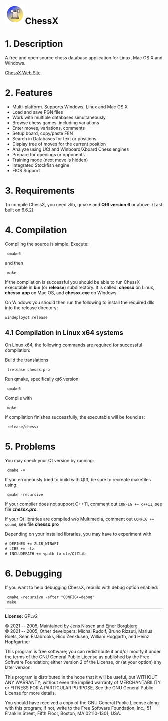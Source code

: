 ![Icon](https://github.com/Isarhamster/chessx/raw/master/data/images/chessx-64.png)ChessX
=================================================================

# 1. Description

A free and open source chess database application for Linux, Mac OS X and
Windows.

[ChessX Web Site](http://chessx.sourceforge.net/)

# 2. Features

* Multi-platform. Supports Windows, Linux and Mac OS X
* Load and save PGN files
* Work with multiple databases simultaneously
* Browse chess games, including variations
* Enter moves, variations, comments
* Setup board, copy/paste FEN
* Search in Databases for text or positions
* Display tree of moves for the current position
* Analyze using UCI and Winboard/Xboard Chess engines
* Prepare for openings or opponents
* Training mode (next move is hidden)
* Integrated Stockfish engine
* FICS Support

# 3. Requirements
  
To compile ChessX, you need zlib, qmake and **Qt6 version 6** or above. (Last built on 6.6.2)

# 4. Compilation

Compiling the source is simple. Execute:

     qmake6

and then

     make

If the compilation is successful you should be able to run ChessX
executable in **bin** (or **release**) subdirectory. It is called: **chessx** on Linux, **chessx.app** on Mac OS, and **chessx.exe** on Windows

On Windows you should then run the following to install the required dlls into the release directory:

    windeployqt release

## 4.1 Compilation in Linux x64 systems

On Linux x64, the  following commands are required for successful compilation:

Build the translations

     lrelease chessx.pro

Run qmake, specifically qt6 version

     qmake6

Compile with

     make

If compilation finishes successfully, the executable will be found as:

     release/chessx

# 5. Problems


You may check your Qt version by running:

     qmake -v

If you erroneously tried to build with Qt3, be sure to recreate
makefiles using:

     qmake -recursive

If your compiler does not support C++11, comment out ```CONFIG += c++11```, see file ***chessx.pro***.

If your Qt libraries are compiled w/o Multimedia, comment out ```CONFIG += sound```, see file **chessx.pro**

Depending on your installed libraries, you may have to experiment with

```
# DEFINES += ZLIB_WINAPI
# LIBS += -lz
# INCLUDEPATH += <path to qt>/QtZlib
```

# 6. Debugging


If you want to help debugging ChessX, rebuild with debug option enabled:

     qmake -recursive -after "CONFIG+=debug"
     make

*************

**License:** GPLv2

:copyright: 2021 -- 2005, Maintained by Jens Nissen and Ejner Borgbjerg <br>
:copyright: 2021 -- 2005, Other developers: Michal Rudolf, Bruno Rizzuti, Marius Roets, Sean Estabrooks, Rico Zenklusen, William Hoggarth, and Heinz Hopfgartner

This program is free software; you can redistribute it and/or
modify it under the terms of the GNU General Public License
as published by the Free Software Foundation; either version 2
of the License, or (at your option) any later version.

This program is distributed in the hope that it will be useful,
but WITHOUT ANY WARRANTY; without even the implied warranty of
MERCHANTABILITY or FITNESS FOR A PARTICULAR PURPOSE.  See the
GNU General Public License for more details.

You should have received a copy of the GNU General Public License
along with this program; if not, write to the Free Software
Foundation, Inc., 51 Franklin Street, Fifth Floor, Boston, MA  02110-1301, USA.
